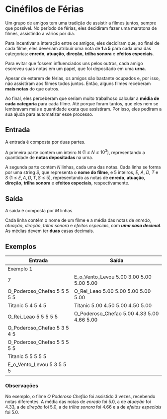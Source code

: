 # Cinéfilos de Férias

Um grupo de amigos tem uma tradição de assistir a filmes juntos, sempre que possível.
No período de férias, eles decidiram fazer uma maratona de filmes, assistindo a vários por dia.

Para incentivar a interação entre os amigos, eles decidiram que, ao final de cada filme, eles deveriam atribuir uma nota de **1 a 5** para cada uma das categorias: **enredo**, **atuação**, **direção**, **trilha sonora** e **efeitos especiais**.

Para evitar que fossem influenciados uns pelos outros, cada amigo escreveu suas notas em um papel, que foi depositado em uma **urna**.

Apesar de estarem de férias, os amigos são bastante ocupados e, por isso, não assistiram aos filmes todos juntos.
Então, alguns filmes receberam **mais notas** do que outros.

Ao final, eles perceberam que seriam muito trabalhoso calcular a **média de cada categoria** para cada filme.
Até porque foram tantos, que eles nem se lembravam mais a quantidade exata que assistiram.
Por isso, eles pediram a sua ajuda para automatizar esse processo.

## Entrada

A entrada é composta por duas partes.

A primeira parte contém um inteiro $N$ $(1 \leq N \leq 10^3)$, representando a quantidade de **notas depositadas** na urna.

A segunda parte contém $N$ linhas, cada uma das notas.
Cada linha se forma por uma string $S$, que representa o **nome do filme**, e $5$ inteiros, $E$, $A$, $D$, $T$ e $S$ $(1 \leq E, A, D, T, S \leq 5)$, representando as notas de **enredo**, **atuação**, **direção**, **trilha sonora** e **efeitos especiais**, respectivamente.

## Saída

A saída é composta por $M$ linhas.

Cada linha contém o nome de um filme e a média das notas de _enredo_, _atuação_, _direção_, _trilha sonora_ e _efeitos especiais_, com **_uma casa decimal_**.
As médias devem ter **duas** casas decimais.

## Exemplos

<link rel="stylesheet" type="text/css" href="../../style.css">

<table>
    <thead>
        <tr>
            <th>Entrada</th>
            <th>Saída</th>
        </tr>
    </thead>
    <tbody>
        <tr class="entry-opening">
            <td colspan="2">Exemplo 1</td>
        </tr>
        <tr>
            <td>7</td>
            <td>
                E_o_Vento_Levou 5.00 3.00 5.00 5.00 5.00
            </td>
        </tr>
        <tr>
            <td>
                O_Poderoso_Chefao 5 5 5 5 5
            </td>
            <td>
                O_Rei_Leao 5.00 5.00 5.00 5.00 5.00
            </td>
        </tr>
        <tr>
            <td>
                Titanic 5 4 5 4 5
            </td>
            <td>
                Titanic 5.00 4.50 5.00 4.50 5.00
            </td>
        </tr>
        <tr>
            <td>
               O_Rei_Leao 5 5 5 5 5
            </td>
            <td>
               O_Poderoso_Chefao 5.00 4.33 5.00 4.66 5.00
            </td>
        </tr>
        <tr>
            <td>
                O_Poderoso_Chefao 5 3 5 4 5
            </td>
        </tr>
        <tr>
            <td>
                O_Poderoso_Chefao 5 5 5 5 5
            </td>
        </tr>
        <tr>
            <td>
                Titanic 5 5 5 5 5
            </td>
        </tr>
        <tr class="last-entry">
            <td>
                E_o_Vento_Levou 5 3 5 5 5
            </td>
        </tr>
    </tbody>

</table>

### Observações

No exemplo, o filme _O Poderoso Chefão_ foi assistido 3 vezes, recebendo notas diferentes.
A média das notas de _enredo_ foi $5.0$, a de _atuação_ foi $4.33$, a de _direção_ foi $5.0$, a de _trilha sonora_ foi $4.66$ e a de _efeitos especiais_ foi $5.0$.
